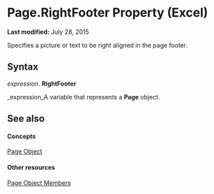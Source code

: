 
# Page.RightFooter Property (Excel)

 **Last modified:** July 28, 2015

Specifies a picture or text to be right aligned in the page footer.

## Syntax

 _expression_. **RightFooter**

 _expression_A variable that represents a  **Page** object.


## See also


#### Concepts


 [Page Object](debd4537-af71-8699-b714-6854c3cf0fad.md)
#### Other resources


 [Page Object Members](d9cb2764-7b24-1ca0-c8e3-3743e6fe7ff7.md)
